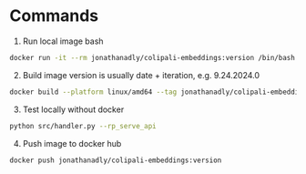 # Commands

1. Run local image bash
```bash
docker run -it --rm jonathanadly/colipali-embeddings:version /bin/bash
```

2. Build image
version is usually date + iteration, e.g. 9.24.2024.0 
```bash
docker build --platform linux/amd64 --tag jonathanadly/colipali-embeddings:9.24.2024.0 .
```

3. Test locally without docker 
```bash
python src/handler.py --rp_serve_api
```

4. Push image to docker hub
```bash
docker push jonathanadly/colipali-embeddings:version
```